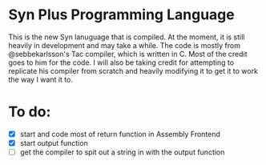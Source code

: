 # Syn Plus Programming Language
This is the new Syn lanuguage that is compiled. At the moment, it is still heavily in development and may take a while. The code is mostly from @sebbekarlsson's Tac compiler, which is written in C. Most of the credit goes to him for the code. I will also be taking credit for attempting to replicate his compiler from scratch and heavily modifying it to get it to work the way I want it to.
# To do:
- [x] start and code most of return function in Assembly Frontend
- [x] start output function
- [ ] get the compiler to spit out a string in with the output function
